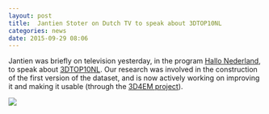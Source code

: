 ```yaml
---
layout: post
title:  Jantien Stoter on Dutch TV to speak about 3DTOP10NL
categories: news
date: 2015-09-29 08:06
---
```


Jantien was briefly on television yesterday, in the program [Hallo Nederland](http://www.omroepmax.nl/hallo-nederland/), to speak about [3DTOP10NL](https://www.pdok.nl/nl/producten/pdok-downloads/basis-registratie-topografie/top10nl-3d).
Our research was involved in the construction of the first version of the dataset, and is now actively working on improving it and making it usable (through the [3D4EM project](http://www.3d4em.nl)).

[<img src="{{ site.baseurl }}/img/2015/jantien-hallo-nederland.png"/>](http://www.npo.nl/tijd-voor-max-hallo-nederland/28-09-2015/POW_02759113?start_at=435)